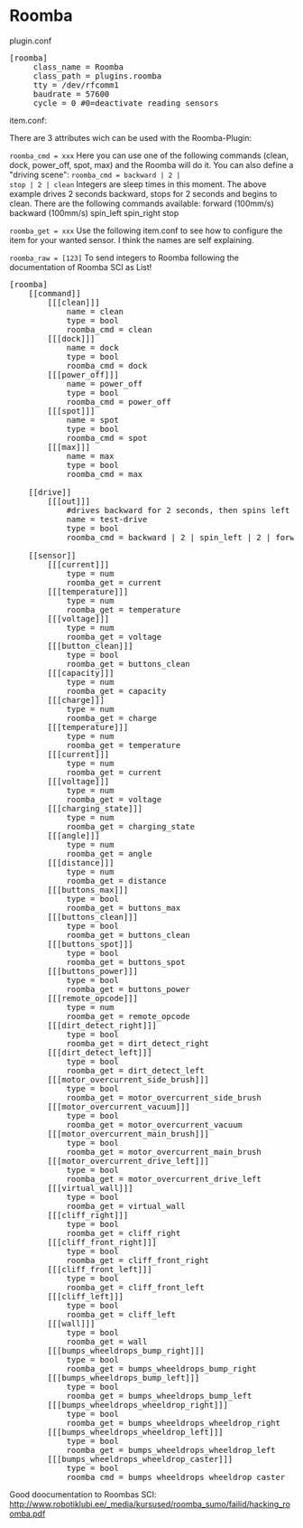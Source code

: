 Roomba
====

plugin.conf
<pre>
[roomba]
     class_name = Roomba
     class_path = plugins.roomba
     tty = /dev/rfcomm1
     baudrate = 57600
     cycle = 0 #0=deactivate reading sensors
</pre>


item.conf:

There are 3 attributes wich can be used with the Roomba-Plugin:

<code>roomba_cmd = xxx</code>
Here you can use one of the following commands (clean, dock, power_off, spot, max) and the Roomba will do it.
You can also define a "driving scene": <code>roomba_cmd = backward | 2 | stop | 2 | clean</code>
Integers are sleep times in this moment. The above example drives 2 seconds backward, stops for 2 seconds and begins to clean.
There are the following commands available:
forward (100mm/s)
backward (100mm/s)
spin_left
spin_right
stop

<code>roomba_get = xxx</code>
Use the following item.conf to see how to configure the item for your wanted sensor. 
I think the names are self explaining.

<code>roomba_raw = [123]</code>
To send integers to Roomba following the documentation of Roomba SCI as List!

<pre>[roomba]
    [[command]]
        [[[clean]]]
            name = clean
            type = bool
            roomba_cmd = clean
        [[[dock]]]
            name = dock
            type = bool
            roomba_cmd = dock
        [[[power_off]]]
            name = power_off
            type = bool
            roomba_cmd = power_off
        [[[spot]]]
            name = spot
            type = bool
            roomba_cmd = spot
        [[[max]]]
            name = max
            type = bool
            roomba_cmd = max
            
    [[drive]]
        [[[out]]]
            #drives backward for 2 seconds, then spins left for 2 seconds, then drives forward for 3 seconds, then spins right for 3 seconds, then stops and starts to clean after 2 seconds
            name = test-drive
            type = bool
            roomba_cmd = backward | 2 | spin_left | 2 | forward | 3 | spin_right | 3 | stop | 2 | clean
            
    [[sensor]]
        [[[current]]]
            type = num
            roomba_get = current
        [[[temperature]]]
            type = num
            roomba_get = temperature
        [[[voltage]]]
            type = num
            roomba_get = voltage
        [[[button_clean]]]
            type = bool
            roomba_get = buttons_clean
        [[[capacity]]]
            type = num
            roomba_get = capacity
        [[[charge]]]
            type = num
            roomba_get = charge
        [[[temperature]]]
            type = num
            roomba_get = temperature    
        [[[current]]]
            type = num
            roomba_get = current        
        [[[voltage]]]
            type = num
            roomba_get = voltage    
        [[[charging_state]]]
            type = num
            roomba_get = charging_state
        [[[angle]]]
            type = num
            roomba_get = angle
        [[[distance]]]
            type = num
            roomba_get = distance
        [[[buttons_max]]]
            type = bool
            roomba_get = buttons_max
        [[[buttons_clean]]]
            type = bool
            roomba_get = buttons_clean
        [[[buttons_spot]]]
            type = bool
            roomba_get = buttons_spot
        [[[buttons_power]]]
            type = bool
            roomba_get = buttons_power
        [[[remote_opcode]]]
            type = num
            roomba_get = remote_opcode
        [[[dirt_detect_right]]]
            type = bool
            roomba_get = dirt_detect_right
        [[[dirt_detect_left]]]
            type = bool
            roomba_get = dirt_detect_left
        [[[motor_overcurrent_side_brush]]]
            type = bool
            roomba_get = motor_overcurrent_side_brush
        [[[motor_overcurrent_vacuum]]]
            type = bool
            roomba_get = motor_overcurrent_vacuum
        [[[motor_overcurrent_main_brush]]]
            type = bool
            roomba_get = motor_overcurrent_main_brush
        [[[motor_overcurrent_drive_left]]]
            type = bool
            roomba_get = motor_overcurrent_drive_left
        [[[virtual_wall]]]
            type = bool
            roomba_get = virtual_wall
        [[[cliff_right]]]
            type = bool
            roomba_get = cliff_right
        [[[cliff_front_right]]]
            type = bool
            roomba_get = cliff_front_right
        [[[cliff_front_left]]]
            type = bool
            roomba_get = cliff_front_left
        [[[cliff_left]]]
            type = bool
            roomba_get = cliff_left
        [[[wall]]]
            type = bool
            roomba_get = wall
        [[[bumps_wheeldrops_bump_right]]]
            type = bool
            roomba_get = bumps_wheeldrops_bump_right
        [[[bumps_wheeldrops_bump_left]]]
            type = bool
            roomba_get = bumps_wheeldrops_bump_left
        [[[bumps_wheeldrops_wheeldrop_right]]]
            type = bool
            roomba_get = bumps_wheeldrops_wheeldrop_right
        [[[bumps_wheeldrops_wheeldrop_left]]]
            type = bool
            roomba_get = bumps_wheeldrops_wheeldrop_left
        [[[bumps_wheeldrops_wheeldrop_caster]]]
            type = bool
            roomba_cmd = bumps_wheeldrops_wheeldrop_caster
</pre>

Good doocumentation to Roombas SCI: http://www.robotiklubi.ee/_media/kursused/roomba_sumo/failid/hacking_roomba.pdf
